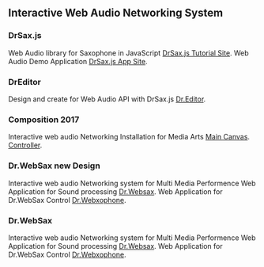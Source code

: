 ## Interactive Web Audio Networking System 



### DrSax.js

Web Audio library for Saxophone in JavaScript
[DrSax.js Tutorial Site](https://drsax.github.io/DrSAX/lib.1.8.html).
Web Audio Demo Application
[DrSax.js App Site](https://webaudiojs.github.io/app/apps/).

### DrEditor

Design and create for Web Audio API with DrSax.js 
[Dr.Editor](http://antaresax.cafe24.com/editor/boots.html).

### Composition 2017

Interactive web audio Networking Installation for Media Arts 
[Main Canvas](https://isart.herokuapp.com/main.html). 
[Controller](https://drpaint.herokuapp.com/canvas.html).

### Dr.WebSax new Design

Interactive web audio Networking system for Multi Media Performence 
Web Application for Sound processing [Dr.Websax](https://newsax.herokuapp.com/).
Web Application for Dr.WebSax Control [Dr.Webxophone](https://newsax.herokuapp.com/cont.html).
### Dr.WebSax
Interactive web audio Networking system for Multi Media Performence 
Web Application for Sound processing [Dr.Websax](https://webeffect.herokuapp.com/).
Web Application for Dr.WebSax Control [Dr.Webxophone](https://webeffect.herokuapp.com/cont.html).


